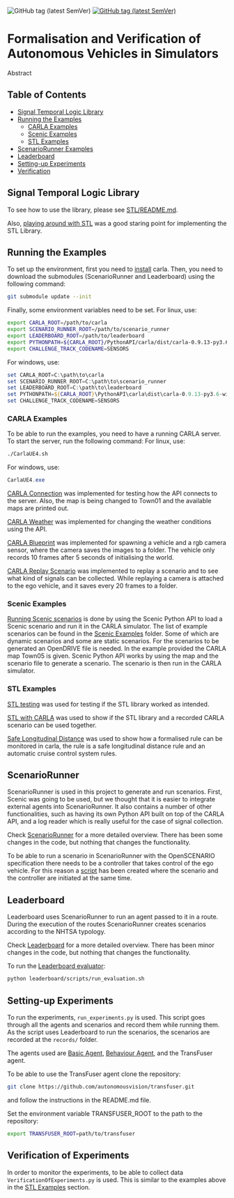 ![GitHub tag (latest SemVer)](https://img.shields.io/badge/keywords-STL%2CCARLA%2CVerification-red)
[![GitHub tag (latest SemVer)](https://img.shields.io/github/tag/carla-simulator/scenario_runner.svg)](https://github.com/carla-simulator/carla/tree/0.9.13)

Formalisation and Verification of Autonomous Vehicles in Simulators
========================
Abstract


Table of Contents
-----------------
- [Signal Temporal Logic Library](#signal-temporal-logic-library)
- [Running the Examples](#running-the-examples)
  - [CARLA Examples](#carla-examples)
  - [Scenic Examples](#scenic-examples)
  - [STL Examples](#stl-examples)
- [ScenarioRunner Examples](#scenariorunner)
- [Leaderboard](#leaderboard)
- [Setting-up Experiments](#setting-up-experiments)
- [Verification](#verification-of-scenarios)

Signal Temporal Logic Library
-----------------------------
To see how to use the library, please see [STL/README.md](STL/README.md).

Also, [playing around with STL](testing_stl_without_library.py) was a good staring point for implementing the STL Library.

Running the Examples
---------------------
To set up the environment, first you need to [install](https://github.com/carla-simulator/carla/blob/master/Docs/download.md) carla.
Then, you need to download the submodules (ScenarioRunner and Leaderboard) using the following command:
```bash
git submodule update --init
```
Finally, some environment variables need to be set.
For linux, use:
```bash
export CARLA_ROOT=/path/to/carla
export SCENARIO_RUNNER_ROOT=/path/to/scenario_runner
export LEADERBOARD_ROOT=/path/to/leaderboard
export PYTHONPATH=${CARLA_ROOT}/PythonAPI/carla/dist/carla-0.9.13-py3.6-linux-x86_64.egg:${CARLA_ROOT}/PythonAPI/carla:${SCENARIO_RUNNER_ROOT}
export CHALLENGE_TRACK_CODENAME=SENSORS
```
For windows, use:
```powershell
set CARLA_ROOT=C:\path\to\carla
set SCENARIO_RUNNER_ROOT=C:\path\to\scenario_runner
set LEADERBOARD_ROOT=C:\path\to\leaderboard
set PYTHONPATH=${CARLA_ROOT}\PythonAPI\carla\dist\carla-0.9.13-py3.6-win-amd64.egg;${CARLA_ROOT}\PythonAPI\carla;${SCENARIO_RUNNER_ROOT}
set CHALLENGE_TRACK_CODENAME=SENSORS
```

### CARLA Examples
To be able to run the examples, you need to have a running CARLA server. To start the server, run the following command:
For linux, use:
```bash
./CarlaUE4.sh
```
For windows, use:
```powershell
CarlaUE4.exe
```

[CARLA Connection](CARLA%20examples/carla_connection.py) was implemented for testing how the API connects to the server. Also, the map is being changed to Town01 and the available maps are printed out.

[CARLA Weather](CARLA%20examples/carla_weather.py) was implemented for changing the weather conditions using the API.

[CARLA Blueprint](CARLA%20examples/carla_blueprint.py) was implemented for spawning a vehicle and a rgb camera sensor, where the camera saves the images to a folder. The vehicle only records 10 frames after 5 seconds of initialising the world.

[CARLA Replay Scenario](CARLA%20examples/replay_scenario.py) was implemented to replay a scenario and to see what kind of signals can be collected. While replaying a camera is attached to the ego vehicle, and it saves every 20 frames to a folder.


### Scenic Examples
[Running Scenic scenarios](Scenic%20examples/run_scenario.py) is done by using the Scenic Python API to load a Scenic scenario and run it in the CARLA simulator.
The list of example scenarios can be found in the [Scenic Examples](Scenic%20examples) folder. Some of which are dynamic scenarios and some are static scenarios.
For the scenarios to be generated an OpenDRIVE file is needed. In the example provided the CARLA map Town05 is given.
Scenic Python API works by using the map and the scenario file to generate a scenario. The scenario is then run in the CARLA simulator.


### STL Examples
[STL testing](STL_example.py) was used for testing if the STL library worked as intended.

[STL with CARLA](STL_CARLA_example.py) was used to show if the STL library and a recorded CARLA scenario can be used together.

[Safe Longitudinal Distance](safe_distance_example.py) was used to show how a formalised rule can be monitored in carla, the rule is a safe longitudinal distance rule and an automatic cruise control system rules.


ScenarioRunner
--------------
ScenarioRunner is used in this project to generate and run scenarios. First, Scenic was going to be used, but we thought that it is easier to integrate external agents into ScenarioRunner.
It also contains a number of other functionalities, such as having its own Python API built on top of the CARLA API, and a log reader which is really useful for the case of signal collection.

Check [ScenarioRunner](scenario_runner/README.md) for a more detailed overview. There has been some changes in the code, but nothing that changes the functionality.

To be able to run a scenario in ScenarioRunner with the OpenSCENARIO specification there needs to be a controller that takes control of the ego vehicle.
For this reason a [script](run_scenario.py) has been created where the scenario and the controller are initiated at the same time.

Leaderboard
-----------
Leaderboard uses ScenarioRunner to run an agent passed to it in a route. During the execution of the routes ScenarioRunner creates scenarios according to the NHTSA typology.

Check [Leaderboard](leaderboard/README.md) for a more detailed overview. There has been minor changes in the code, but nothing that changes the functionality.

To run the [Leaderboard evaluator](leaderboard/leaderboard/leaderboard_evaluator.py):
```bash
python leaderboard/scripts/run_evaluation.sh
```

Setting-up Experiments
-------------------
To run the experiments, ```run_experiments.py``` is used. This script goes through all the agents and scenarios and record them while running them.
As the script uses Leaderboard to run the scenarios, the scenarios are recorded at the ```records/``` folder.

The agents used are [Basic Agent](leaderboard/leaderboard/autoagents/basic_agent.py), [Behaviour Agent](leaderboard/leaderboard/autoagents/behaviour_agent.py), and the TransFuser agent.

To be able to use the TransFuser agent clone the repository:
```bash
git clone https://github.com/autonomousvision/transfuser.git
```
and follow the instructions in the README.md file.

Set the environment variable TRANSFUSER_ROOT to the path to the repository:
```bash
export TRANSFUSER_ROOT=path/to/transfuser
```

Verification of Experiments
-------------------------
In order to monitor the experiments, to be able to collect data ```VerificationOfExperiments.py``` is used.
This is similar to the examples above in the [STL Examples](#stl-examples) section.